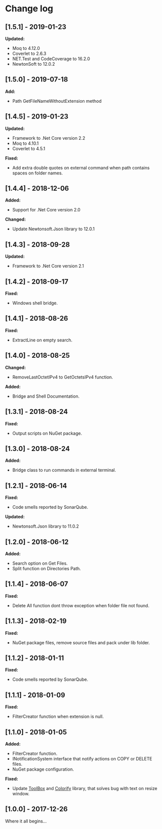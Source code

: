 # Change log

<!-- http://keepachangelog.com/en/0.3.0/
Added       for new features.
Changed     for changes in existing functionality.
Deprecated  for once-stable features removed in upcoming releases.
Removed     for deprecated features removed in this release.
Fixed       for any bug fixes.
Security    to invite users to upgrade in case of vulnerabilities.
-->

## [1.5.1] - 2019-01-23

**Updated:**

- Moq to 4.12.0
- Coverlet to 2.6.3
- NET.Test and CodeCoverage to 16.2.0
- NewtonSoft to 12.0.2


## [1.5.0] - 2019-07-18

**Add:**

- Path GetFileNameWithoutExtension method

## [1.4.5] - 2019-01-23

**Updated:**

- Framework to .Net Core version 2.2
- Moq to 4.10.1
- Coverlet to 4.5.1

**Fixed:**

- Add extra double quotes on external command when path contains spaces on folder names.

## [1.4.4] - 2018-12-06

**Added:**

- Support for .Net Core version 2.0

**Changed:**

- Update Newtonsoft.Json library to 12.0.1

## [1.4.3] - 2018-09-28

**Updated:**

- Framework to .Net Core version 2.1

## [1.4.2] - 2018-09-17

**Fixed:**

- Windows shell bridge.

## [1.4.1] - 2018-08-26

**Fixed:**

- ExtractLine on empty search.

## [1.4.0] - 2018-08-25

**Changed:**

- RemoveLastOctetIPv4 to GetOctetsIPv4 function.

**Added:**

- Bridge and Shell Documentation.

## [1.3.1] - 2018-08-24

**Fixed:**

- Output scripts on NuGet package.

## [1.3.0] - 2018-08-24

**Added:**

- Bridge class to run commands in external terminal.

## [1.2.1] - 2018-06-14

**Fixed:**

- Code smells reported by SonarQube.

**Updated:**

- Newtonsoft.Json library to 11.0.2

## [1.2.0] - 2018-06-12

**Added:**

- Search option on Get Files.
- Split function on Directories Path.

## [1.1.4] - 2018-06-07

**Fixed:**

- Delete All function dont throw exception when folder file not found.

## [1.1.3] - 2018-02-19

**Fixed:**

- NuGet package files, remove source files and pack under lib folder.

## [1.1.2] - 2018-01-11

**Fixed:**

- Code smells reported by SonarQube.

## [1.1.1] - 2018-01-09

**Fixed:**

- FilterCreator function when extension is null.

## [1.1.0] - 2018-01-05

**Added:**

- FilterCreator function.
- INotificationSystem interface that notify actions on COPY or DELETE files.
- NuGet package configuration.

**Fixed:**

- Update [ToolBox](https://github.com/equiman/toolbox) and [Colorify](https://github.com/equiman/colorify) library, that solves bug with text on resize window.

## [1.0.0] - 2017-12-26

Where it all begins...
